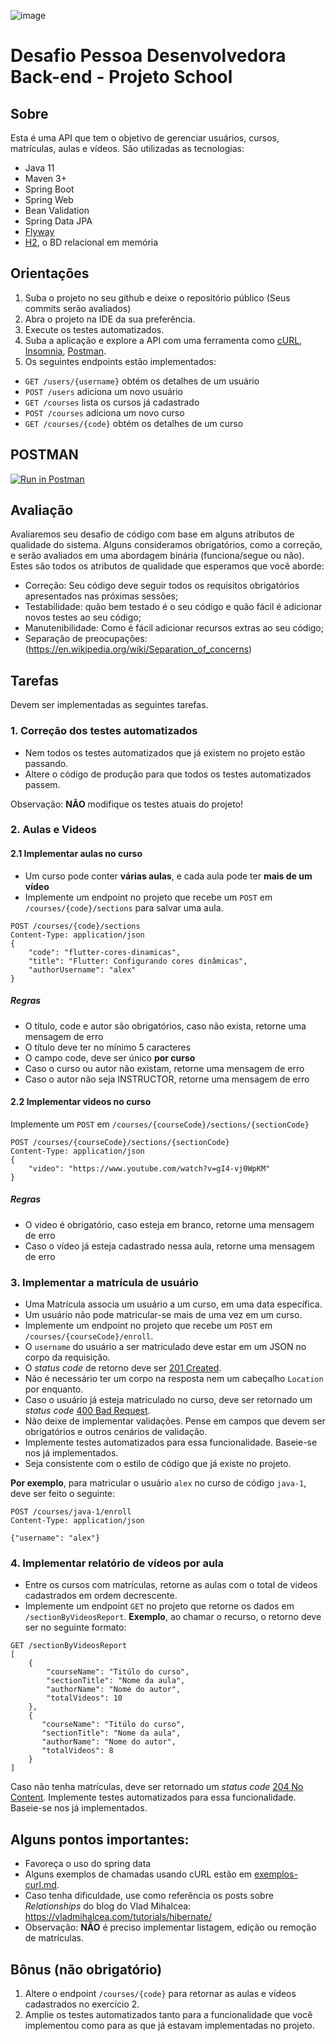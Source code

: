![image](https://user-images.githubusercontent.com/29494780/189982427-46da069f-bb06-49ed-a277-6b59b15d131b.png)
# Desafio Pessoa Desenvolvedora Back-end - Projeto School

## Sobre

Esta é uma API que tem o objetivo de gerenciar usuários, cursos, matrículas, aulas e vídeos. São utilizadas as tecnologias:

- Java 11
- Maven 3+
- Spring Boot
- Spring Web
- Bean Validation
- Spring Data JPA
- [Flyway](https://www.baeldung.com/database-migrations-with-flyway)
- [H2](https://www.baeldung.com/spring-boot-h2-database), o BD relacional em memória

## Orientações
1. Suba o projeto no seu github e deixe o repositório público (Seus commits serão avaliados)
2. Abra o projeto na IDE da sua preferência.
3. Execute os testes automatizados.
4. Suba a aplicação e explore a API com uma ferramenta como [cURL](https://curl.se/), [Insomnia](https://insomnia.rest/), [Postman](https://www.postman.com/).
5. Os seguintes endpoints estão implementados:

- `GET /users/{username}` obtém os detalhes de um usuário
- `POST /users` adiciona um novo usuário
- `GET /courses` lista os cursos já cadastrado
- `POST /courses` adiciona um novo curso
- `GET /courses/{code}` obtém os detalhes de um curso

## POSTMAN
[![Run in Postman](https://run.pstmn.io/button.svg)](https://www.postman.com/collections/50752df876090e4280d6)

## Avaliação
Avaliaremos seu desafio de código com base em alguns atributos de qualidade do sistema. Alguns consideramos obrigatórios, como a correção, e serão avaliados em uma abordagem binária (funciona/segue ou não). Estes são todos os atributos de qualidade que esperamos que você aborde:

- Correção: Seu código deve seguir todos os requisitos obrigatórios apresentados nas próximas sessões;
- Testabilidade: quão bem testado é o seu código e quão fácil é adicionar novos testes ao seu código;
- Manutenibilidade: Como é fácil adicionar recursos extras ao seu código;
- Separação de preocupações: (https://en.wikipedia.org/wiki/Separation_of_concerns)

## Tarefas
Devem ser implementadas as seguintes tarefas.

### 1. Correção dos testes automatizados
- Nem todos os testes automatizados que já existem no projeto estão passando.
- Altere o código de produção para que todos os testes automatizados passem.

Observação: **NÃO** modifique os testes atuais do projeto!

### 2. Aulas e Videos
#### 2.1 Implementar aulas no curso

- Um curso pode conter **várias aulas**, e cada aula pode ter **mais de um vídeo**
- Implemente um endpoint no projeto que recebe um `POST` em `/courses/{code}/sections` para salvar uma aula.

```
POST /courses/{code}/sections
Content-Type: application/json
{
    "code": "flutter-cores-dinamicas",
    "title": "Flutter: Configurando cores dinâmicas",
    "authorUsername": "alex"
}
```
##### Regras
- O título, code e autor são obrigatórios, caso não exista, retorne uma mensagem de erro
- O título deve ter no mínimo 5 caracteres
- O campo code, deve ser único **por curso**
- Caso o curso ou autor não existam, retorne uma mensagem de erro
- Caso o autor não seja INSTRUCTOR, retorne uma mensagem de erro

#### 2.2 Implementar videos no curso

Implemente um `POST` em `/courses/{courseCode}/sections/{sectionCode}`
```
POST /courses/{courseCode}/sections/{sectionCode}
Content-Type: application/json
{
    "video": "https://www.youtube.com/watch?v=gI4-vj0WpKM"
}
```

##### Regras
- O video é obrigatório, caso esteja em branco, retorne uma mensagem de erro
- Caso o vídeo já esteja cadastrado nessa aula, retorne uma mensagem de erro

### 3. Implementar a matrícula de usuário

- Uma Matrícula associa um usuário a um curso, em uma data específica.
- Um usuário não pode matricular-se mais de uma vez em um curso.
- Implemente um endpoint no projeto que recebe um `POST` em `/courses/{courseCode}/enroll`.
- O `username` do usuário a ser matriculado deve estar em um JSON no corpo da requisição.
- O _status code_ de retorno deve ser [201 Created](https://httpstatusdogs.com/201-created).
- Não é necessário ter um corpo na resposta nem um cabeçalho `Location` por enquanto.
- Caso o usuário já esteja matriculado no curso, deve ser retornado um _status code_ [400 Bad Request](https://httpstatusdogs.com/400-bad-request).
- Não deixe de implementar validações. Pense em campos que devem ser obrigatórios e outros cenários de validação.
- Implemente testes automatizados para essa funcionalidade. Baseie-se nos já implementados.
- Seja consistente com o estilo de código que já existe no projeto.

__Por exemplo__, para matricular o usuário `alex` no curso de código `java-1`, deve ser feito o seguinte:

```
POST /courses/java-1/enroll
Content-Type: application/json

{"username": "alex"}
```


### 4. Implementar relatório de vídeos por aula

- Entre os cursos com matrículas, retorne as aulas com o total de videos cadastrados em ordem decrescente.
- Implemente um endpoint `GET` no projeto que retorne os dados em `/sectionByVideosReport`.
  __Exemplo__, ao chamar o recurso, o retorno deve ser no seguinte formato:

```
GET /sectionByVideosReport
[
    {
        "courseName": "Titúlo do curso",
        "sectionTitle": "Nome da aula",
        "authorName": "Nome do autor",
        "totalVideos": 10
    },
    {
       "courseName": "Titúlo do curso",
       "sectionTitle": "Nome da aula",
       "authorName": "Nome do autor",
       "totalVideos": 8
    }
]
```

Caso não tenha matrículas, deve ser retornado um _status code_ [204 No Content](https://httpstatusdogs.com/204-no-content). Implemente testes automatizados para essa funcionalidade. Baseie-se nos já implementados.


## Alguns pontos importantes:

- Favoreça o uso do spring data
- Alguns exemplos de chamadas usando cURL estão em [exemplos-curl.md](exemplos-curl.md).
- Caso tenha dificuldade, use como referência os posts sobre _Relationships_ do blog do Vlad Mihalcea:  https://vladmihalcea.com/tutorials/hibernate/
- Observação: **NÃO** é preciso implementar listagem, edição ou remoção de matrículas.


## Bônus (não obrigatório)

1. Altere o endpoint `/courses/{code}` para retornar as aulas e vídeos cadastrados no exercício 2.
2. Amplie os testes automatizados tanto para a funcionalidade que você implementou como para as que já estavam implementadas no projeto.
